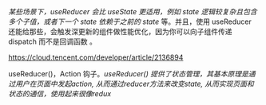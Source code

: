 *某些场景下，useReducer 会比 useState 更适用，例如 state 逻辑较复杂且包含多个子值，或者下一个 state 依赖于之前的 state* 等。并且，使用 useReducer 还能给那些，会触发深更新的组件做性能优化，因为你可以向子组件传递 dispatch 而不是回调函数 。


https://cloud.tencent.com/developer/article/2136894


useReducer()，Action 钩子。*useReducer() 提供了状态管理，其基本原理是通过用户在页面中发起action, 从而通过reducer方法来改变state, 从而实现页面和状态的通信，使用起来很像redux*
